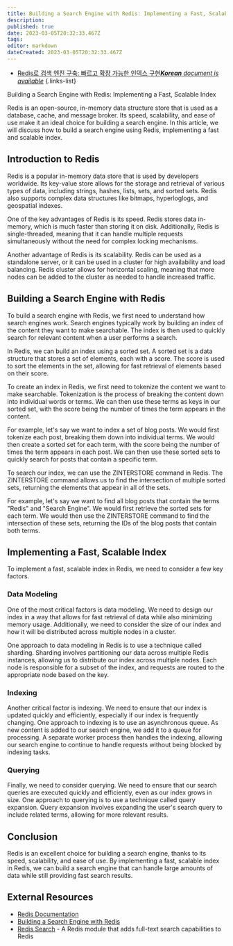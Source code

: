```yaml
---
title: Building a Search Engine with Redis: Implementing a Fast, Scalable Index
description: 
published: true
date: 2023-03-05T20:32:33.467Z
tags: 
editor: markdown
dateCreated: 2023-03-05T20:32:33.467Z
---
```


- [Redis로 검색 엔진 구축: 빠르고 확장 가능한 인덱스 구현***Korean** document is available*](/ko/Knowledge-base/NoSQL/building-a-search-engine-with-redis-implementing-a-fast-scalable-index)
{.links-list}



Building a Search Engine with Redis: Implementing a Fast, Scalable Index

Redis is an open-source, in-memory data structure store that is used as a database, cache, and message broker. Its speed, scalability, and ease of use make it an ideal choice for building a search engine. In this article, we will discuss how to build a search engine using Redis, implementing a fast and scalable index.

## Introduction to Redis

Redis is a popular in-memory data store that is used by developers worldwide. Its key-value store allows for the storage and retrieval of various types of data, including strings, hashes, lists, sets, and sorted sets. Redis also supports complex data structures like bitmaps, hyperloglogs, and geospatial indexes.

One of the key advantages of Redis is its speed. Redis stores data in-memory, which is much faster than storing it on disk. Additionally, Redis is single-threaded, meaning that it can handle multiple requests simultaneously without the need for complex locking mechanisms.

Another advantage of Redis is its scalability. Redis can be used as a standalone server, or it can be used in a cluster for high availability and load balancing. Redis cluster allows for horizontal scaling, meaning that more nodes can be added to the cluster as needed to handle increased traffic.

## Building a Search Engine with Redis

To build a search engine with Redis, we first need to understand how search engines work. Search engines typically work by building an index of the content they want to make searchable. The index is then used to quickly search for relevant content when a user performs a search.

In Redis, we can build an index using a sorted set. A sorted set is a data structure that stores a set of elements, each with a score. The score is used to sort the elements in the set, allowing for fast retrieval of elements based on their score.

To create an index in Redis, we first need to tokenize the content we want to make searchable. Tokenization is the process of breaking the content down into individual words or terms. We can then use these terms as keys in our sorted set, with the score being the number of times the term appears in the content.

For example, let's say we want to index a set of blog posts. We would first tokenize each post, breaking them down into individual terms. We would then create a sorted set for each term, with the score being the number of times the term appears in each post. We can then use these sorted sets to quickly search for posts that contain a specific term.

To search our index, we can use the ZINTERSTORE command in Redis. The ZINTERSTORE command allows us to find the intersection of multiple sorted sets, returning the elements that appear in all of the sets.

For example, let's say we want to find all blog posts that contain the terms "Redis" and "Search Engine". We would first retrieve the sorted sets for each term. We would then use the ZINTERSTORE command to find the intersection of these sets, returning the IDs of the blog posts that contain both terms.

## Implementing a Fast, Scalable Index

To implement a fast, scalable index in Redis, we need to consider a few key factors.

### Data Modeling

One of the most critical factors is data modeling. We need to design our index in a way that allows for fast retrieval of data while also minimizing memory usage. Additionally, we need to consider the size of our index and how it will be distributed across multiple nodes in a cluster.

One approach to data modeling in Redis is to use a technique called sharding. Sharding involves partitioning our data across multiple Redis instances, allowing us to distribute our index across multiple nodes. Each node is responsible for a subset of the index, and requests are routed to the appropriate node based on the key.

### Indexing

Another critical factor is indexing. We need to ensure that our index is updated quickly and efficiently, especially if our index is frequently changing. One approach to indexing is to use an asynchronous queue. As new content is added to our search engine, we add it to a queue for processing. A separate worker process then handles the indexing, allowing our search engine to continue to handle requests without being blocked by indexing tasks.

### Querying

Finally, we need to consider querying. We need to ensure that our search queries are executed quickly and efficiently, even as our index grows in size. One approach to querying is to use a technique called query expansion. Query expansion involves expanding the user's search query to include related terms, allowing for more relevant results.

## Conclusion

Redis is an excellent choice for building a search engine, thanks to its speed, scalability, and ease of use. By implementing a fast, scalable index in Redis, we can build a search engine that can handle large amounts of data while still providing fast search results.

## External Resources

- [Redis Documentation](https://redis.io/documentation)
- [Building a Search Engine with Redis](https://www.slideshare.net/redislabs/building-a-search-engine-with-redis)
- [Redis Search](https://oss.redislabs.com/redisearch/) - A Redis module that adds full-text search capabilities to Redis